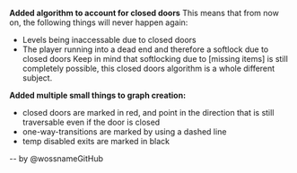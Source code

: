 **Added algorithm to account for closed doors**
This means that from now on, the following things will never happen again:
- Levels being inaccessable due to closed doors
- The player running into a dead end and therefore a softlock due to closed doors
Keep in mind that softlocking due to [missing items] is still completely possible, this closed doors algorithm is a whole different subject.

**Added multiple small things to graph creation:**
- closed doors are marked in red, and point in the direction that is still traversable even if the door is closed
- one-way-transitions are marked by using a dashed line
- temp disabled exits are marked in black

-- by @wossnameGitHub
